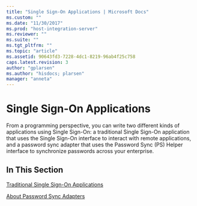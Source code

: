 ```yaml
---
title: "Single Sign-On Applications | Microsoft Docs"
ms.custom: ""
ms.date: "11/30/2017"
ms.prod: "host-integration-server"
ms.reviewer: ""
ms.suite: ""
ms.tgt_pltfrm: ""
ms.topic: "article"
ms.assetid: 90643fd3-7228-4dc1-8219-96ab4f25c758
caps.latest.revision: 3
author: "gplarsen"
ms.author: "hisdocs; plarsen"
manager: "anneta"
---
```

# Single Sign-On Applications
From a programming perspective, you can write two different kinds of applications using Single Sign-On: a traditional Single Sign-On application that uses the Single Sign-On interface to interact with remote applications, and a password sync adapter that uses the Password Sync (PS) Helper interface to synchronize passwords across your enterprise.  
  
## In This Section  
 [Traditional Single Sign-On Applications](../esso/traditional-single-sign-on-applications.md)  
  
 [About Password Sync Adapters](../esso/password-sync-adapters.md)